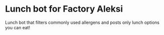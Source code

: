 # Lunch bot for Factory Aleksi

Lunch bot that filters commonly used allergens and posts only lunch options you can eat!
